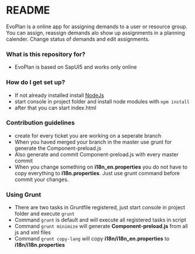 # README #

EvoPlan is a online app for assigning demands to a user or resource group.
You can assign, reassign demands alo show up assignments in a planning calender.
Change status of demands and edit assignments.

### What is this repository for? ###

* EvoPlan is based on SapUI5 and works only online

### How do I get set up? ###

* If not already installed install [NodeJs](https://nodejs.org/en/)
* start console in project folder and install node modules with <code>npm install</code>
* after that you can start index.html

### Contribution guidelines ###

* create for every ticket you are working on a seperate branch
* When you haved merged your branch in the master use grunt for generate the Component-preload.js
* Also generate and commit Component-preload.js with every master commit
* When you change something on **i18n_en.properties** you do not have to copy everything to **i18n.properties**. Just use grunt command before commit your changes.

### Using Grunt ###

* There are two tasks in Gruntfile registered, just start console in project folder and execute <code>grunt</code>
* Command <code>grunt</code> is default and will execute all registered tasks in script
* Command <code>grunt minimize</code> will generate **Component-preload.js** from all js and xml files
* Command <code>grunt copy-lang</code> will copy **i18n/i18n_en.properties** to **i18n/i18n.properties**